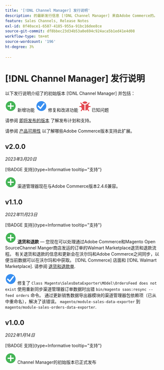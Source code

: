 ```yaml
---
title: '[!DNL Channel Manager] 发行说明'
description: 的最新发行信息 [!DNL Channel Manager] 来自Adobe Commerce的。
feature: Sales Channels, Release Notes
exl-id: 8f40ace1-6587-4185-955a-91bc16dee8ce
source-git-commit: df8bbec23d34b53a0e694c924aca5b1ed41e4d08
workflow-type: tm+mt
source-wordcount: '196'
ht-degree: 3%

---
```


# [!DNL Channel Manager] 发行说明

以下发行说明介绍了的初始版本 [!DNL Channel Manager] 并包括：

![新建](../assets/new.svg) 新增功能
![修复的问题](../assets/fix.svg) 修复和改进功能
![已知问题](../assets/bug.svg) 已知问题

请参阅 [即将发布的版本](https://experienceleague.adobe.com/docs/commerce-operations/release/planning/schedule.html) 了解发布计划和支持。

请参阅 [产品可用性](https://experienceleague.adobe.com/docs/commerce-operations/release/product-availability.html) 以了解哪些Adobe Commerce版本支持此扩展。

## v2.0.0

*2023年3月20日*

[!BADGE 支持]{type=Informative tooltip="支持"}

![新建](../assets/new.svg)<!--CHAN-5893--> 渠道管理器现在与Adobe Commerce版本2.4.6兼容。

## v1.1.0

*2022年11月23日*

[!BADGE 支持]{type=Informative tooltip="支持"}

![新建](../assets/new.svg)<!--CHAN-5204--> **退货和退款** — 您现在可以处理通过Adobe Commerce和Magento Open SourceChannel Manger商店发运的订单的Walmart Marketplace退货和退款流程。 有关退货和退款的信息和更新会在沃尔玛和Adobe Commerce之间同步，以便当前数据可以在沃尔玛和中获取。 [!DNL Commerce] 店面和 [!DNL Walmart Marketplace]. 请参阅 [退货和退款单](return-refund-orders.md).

![固定](../assets/fix.svg)<!--CHAN-5661--> 修复了 `Class Magento\SalesDataExporter\MOdel\OrdersFeed does not exist` 使用重新同步渠道管理器订单数据时出错 `bin/magento saas:resync --feed orders` 命令。 通过更新销售数据导出器模块的渠道管理器包依赖项（已从中重命名），解决了该错误。 `magento/module-sales-data-exporter` 到 `magento/module-sales-orders-data-exporter`.

## v1.0.0

*2022年1月14日*

[!BADGE 支持]{type=Informative tooltip="支持"}

![新建](../assets/new.svg) Channel Manager的初始版本已正式发布

